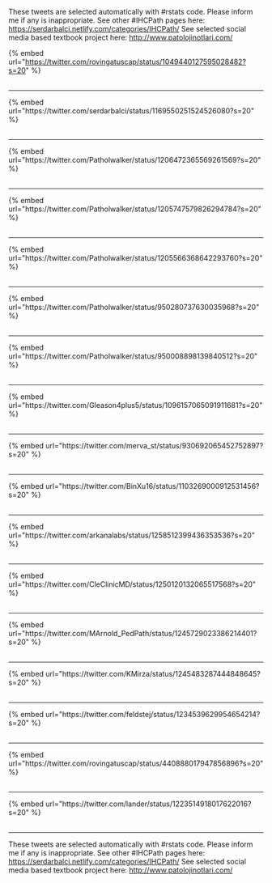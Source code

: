 

These tweets are selected automatically with #rstats code. Please inform me if any is inappropriate.
See other #IHCPath pages here: https://serdarbalci.netlify.com/categories/IHCPath/ 
See selected social media based textbook project here: http://www.patolojinotlari.com/

{% embed url="https://twitter.com/rovingatuscap/status/1049440127595028482?s=20" %}<br>
<br>
<hr>
{% embed url="https://twitter.com/serdarbalci/status/1169550251524526080?s=20" %}<br>
<br>
<hr>
{% embed url="https://twitter.com/Patholwalker/status/1206472365569261569?s=20" %}<br>
<br>
<hr>
{% embed url="https://twitter.com/Patholwalker/status/1205747579826294784?s=20" %}<br>
<br>
<hr>
{% embed url="https://twitter.com/Patholwalker/status/1205566368642293760?s=20" %}<br>
<br>
<hr>
{% embed url="https://twitter.com/Patholwalker/status/950280737630035968?s=20" %}<br>
<br>
<hr>
{% embed url="https://twitter.com/Patholwalker/status/950008898139840512?s=20" %}<br>
<br>
<hr>
{% embed url="https://twitter.com/Gleason4plus5/status/1096157065091911681?s=20" %}<br>
<br>
<hr>
{% embed url="https://twitter.com/merva_st/status/930692065452752897?s=20" %}<br>
<br>
<hr>
{% embed url="https://twitter.com/BinXu16/status/1103269000912531456?s=20" %}<br>
<br>
<hr>
{% embed url="https://twitter.com/arkanalabs/status/1258512399436353536?s=20" %}<br>
<br>
<hr>
{% embed url="https://twitter.com/CleClinicMD/status/1250120132065517568?s=20" %}<br>
<br>
<hr>
{% embed url="https://twitter.com/MArnold_PedPath/status/1245729023386214401?s=20" %}<br>
<br>
<hr>
{% embed url="https://twitter.com/KMirza/status/1245483287444848645?s=20" %}<br>
<br>
<hr>
{% embed url="https://twitter.com/feldstej/status/1234539629954654214?s=20" %}<br>
<br>
<hr>
{% embed url="https://twitter.com/rovingatuscap/status/440888017947856896?s=20" %}<br>
<br>
<hr>
{% embed url="https://twitter.com/lander/status/1223514918017622016?s=20" %}<br>
<br>
<hr>


These tweets are selected automatically with #rstats code. Please inform me if any is inappropriate.
See other #IHCPath pages here: https://serdarbalci.netlify.com/categories/IHCPath/ 
See selected social media based textbook project here: http://www.patolojinotlari.com/
